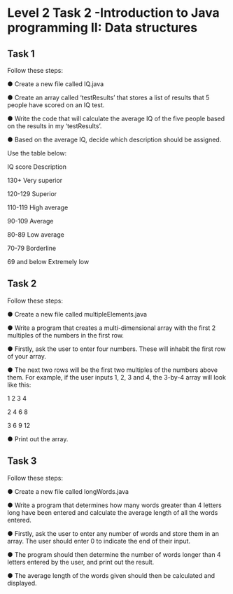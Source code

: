 # Level 2 Task 2 -Introduction to Java programming II: Data structures

## Task 1

Follow these steps:

● Create a new file called IQ.java

● Create an array called ‘testResults’ that stores a list of results that 5 people have scored on an IQ test.

● Write the code that will calculate the average IQ of the five people based on the results in my ‘testResults’.

● Based on the average IQ, decide which description should be assigned.

Use the table below:

IQ score Description

130+ Very superior

120-129 Superior

110-119 High average

90-109 Average

80-89 Low average

70-79 Borderline

69 and below Extremely low

## Task 2

Follow these steps:

● Create a new file called multipleElements.java

● Write a program that creates a multi-dimensional array with the first 2 multiples of the numbers in the first row.

● Firstly, ask the user to enter four numbers. These will inhabit the first row of your array.

● The next two rows will be the first two multiples of the numbers above them. For example, if the user inputs 1, 2, 3 and 4, the 3-by-4 array will look like this:

1 2 3 4

2 4 6 8

3 6 9 12

● Print out the array.

## Task 3

Follow these steps:

● Create a new file called longWords.java

● Write a program that determines how many words greater than 4 letters long have been entered and calculate the average length of all the words entered.

● Firstly, ask the user to enter any number of words and store them in an array. The user should enter 0 to indicate the end of their input.

● The program should then determine the number of words longer than 4 letters entered by the user, and print out the result.

● The average length of the words given should then be calculated and displayed.